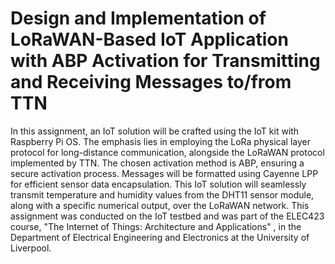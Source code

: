 # Design and Implementation of LoRaWAN-Based IoT Application with ABP Activation for Transmitting and Receiving Messages to/from TTN
In this assignment, an IoT solution will be crafted using the IoT kit with Raspberry Pi OS. The emphasis lies in employing the LoRa physical layer protocol for long-distance communication, alongside the LoRaWAN protocol implemented by TTN. The chosen activation method is ABP, ensuring a secure activation process. Messages will be formatted using Cayenne LPP for efficient sensor data encapsulation. This IoT solution will seamlessly transmit temperature and humidity values from the DHT11 sensor module, along with a specific numerical output, over the LoRaWAN network. This assignment was conducted on the IoT testbed and was part of the ELEC423 course, "The Internet of Things: Architecture and Applications" , in the Department of Electrical Engineering and Electronics at the University of Liverpool.
